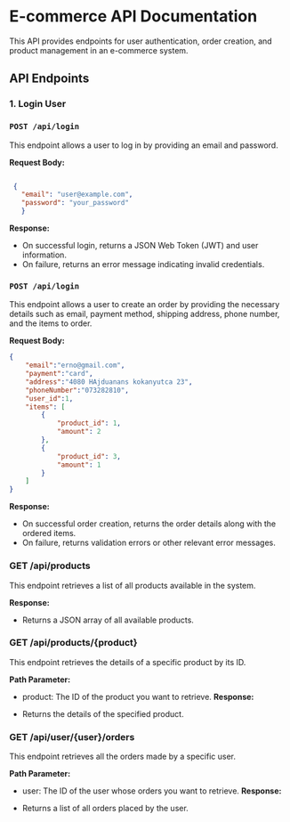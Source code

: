 # E-commerce API Documentation

This API provides endpoints for user authentication, order creation, and product management in an e-commerce system.

## API Endpoints

### 1. Login User

### `POST /api/login`

This endpoint allows a user to log in by providing an email and password.

**Request Body:**

 ```json

  {
    "email": "user@example.com",
    "password": "your_password"
    }
 ```

**Response:**

- On successful login, returns a JSON Web Token (JWT) and user information.
- On failure, returns an error message indicating invalid credentials.


### `POST /api/login`

This endpoint allows a user to create an order by providing the necessary details such as email, payment method, shipping address, phone number, and the items to order.

**Request Body:**
``` json
{
    "email":"erno@gmail.com",
    "payment":"card",
    "address":"4080 HAjduanans kokanyutca 23",
    "phoneNumber":"073282810",
    "user_id":1,
    "items": [
        {
            "product_id": 1,
            "amount": 2
        },
        {
            "product_id": 3,
            "amount": 1
        }
    ]
}

```
**Response:**
- On successful order creation, returns the order details along with the ordered items.
- On failure, returns validation errors or other relevant error messages.



### GET /api/products ###
This endpoint retrieves a list of all products available in the system.

**Response:**

- Returns a JSON array of all available products.


### GET /api/products/{product} ###
This endpoint retrieves the details of a specific product by its ID.

**Path Parameter:**

- product: The ID of the product you want to retrieve.
**Response:**

- Returns the details of the specified product.



### GET /api/user/{user}/orders ###
This endpoint retrieves all the orders made by a specific user.

**Path Parameter:**

- user: The ID of the user whose orders you want to retrieve.
**Response:**

- Returns a list of all orders placed by the user.